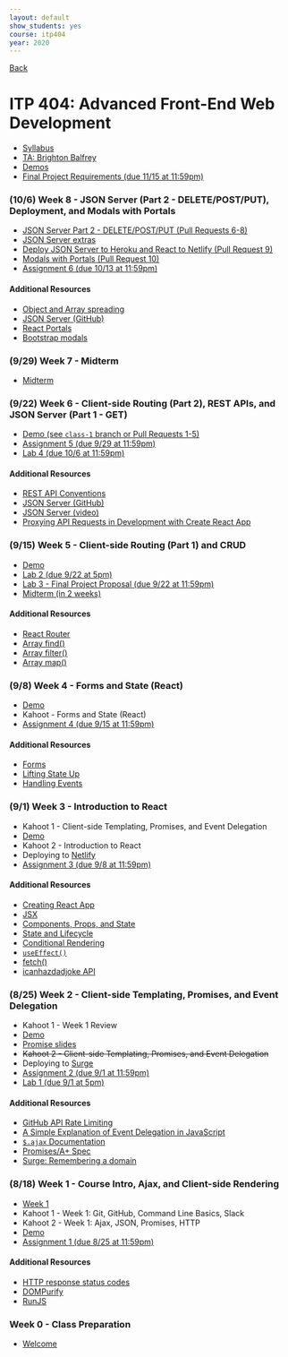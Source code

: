 ```yaml
---
layout: default
show_students: yes
course: itp404
year: 2020
---
```


[Back](/teaching)

# ITP 404: Advanced Front-End Web Development

- [Syllabus](https://web-app.usc.edu/soc/syllabus/20203/31835.pdf)
- [TA: Brighton Balfrey](balfrey@usc.edu)
- [Demos](https://github.com/ITP-404-Fall-2020-Demos)
- [Final Project Requirements (due 11/15 at 11:59pm)](/teaching/2020/final-projects/itp404)

<!--

### (10/13) Week 9 - Patterns for Building Reusable Components

- The `children` prop
- Render props
- Render props with `children`
- Using jQuery with React
- PropTypes
- [Lab 5 (due 10/20 at 11:59pm)](/teaching/2020/labs/reusable-component)

- A file tree, reactions component, star rating component

#### Additional Resources

- [`children` prop](https://reactjs.org/docs/composition-vs-inheritance.html)
- [Render props](https://reactjs.org/docs/render-props.html)
- [Typechecking with `PropTypes`](https://reactjs.org/docs/typechecking-with-proptypes.html)

-->

### (10/6) Week 8 - JSON Server (Part 2 - DELETE/POST/PUT), Deployment, and Modals with Portals

- [JSON Server Part 2 - DELETE/POST/PUT (Pull Requests 6-8)](https://github.com/ITP-404-Fall-2020-Demos/week6)
- [JSON Server extras](https://gist.github.com/skaterdav85/57b74a3e65710f78479c47d8970063c1)
- [Deploy JSON Server to Heroku and React to Netlify (Pull Request 9)](https://github.com/ITP-404-Fall-2020-Demos/week6/pull/9)
- [Modals with Portals (Pull Request 10)](https://github.com/ITP-404-Fall-2020-Demos/week6)
- [Assignment 6 (due 10/13 at 11:59pm)](/teaching/2020/assignments/itp404/assignment-6)

#### Additional Resources

- [Object and Array spreading](https://javascript.info/rest-parameters-spread#get-a-new-copy-of-an-array-object)
- [JSON Server (GitHub)](https://github.com/typicode/json-server)
- [React Portals](https://reactjs.org/docs/portals.html)
- [Bootstrap modals](https://getbootstrap.com/docs/4.5/components/modal/)

### (9/29) Week 7 - Midterm

- [Midterm](/teaching/2020/midterms/itp404)

### (9/22) Week 6 - Client-side Routing (Part 2), REST APIs, and JSON Server (Part 1 - GET)

- [Demo (see `class-1` branch or Pull Requests 1-5)](https://github.com/ITP-404-Fall-2020-Demos/week6)
- [Assignment 5 (due 9/29 at 11:59pm)](/teaching/2020/assignments/itp404/assignment-5)
- [Lab 4 (due 10/6 at 11:59pm)](/teaching/2020/labs/design-a-rest-api)

#### Additional Resources

- [REST API Conventions](https://docs.google.com/presentation/d/1joQ6IWtTn39v3-mSCE4wOopkBkZ3an_SMtSzVR3NsdQ/edit#slide=id.g18398fd98d_0_198)
- [JSON Server (GitHub)](https://github.com/typicode/json-server)
- [JSON Server (video)](https://egghead.io/lessons/javascript-creating-demo-apis-with-json-server)
- [Proxying API Requests in Development with Create React App](https://create-react-app.dev/docs/proxying-api-requests-in-development/)

### (9/15) Week 5 - Client-side Routing (Part 1) and CRUD

- [Demo](https://github.com/ITP-404-Fall-2020-Demos/week5)
- [Lab 2 (due 9/22 at 5pm)](/teaching/2020/labs/array-methods)
- [Lab 3 - Final Project Proposal (due 9/22 at 11:59pm)](/teaching/2020/labs/itp404-project-proposal)
- [Midterm (in 2 weeks)](/teaching/2020/midterms/itp404)

#### Additional Resources

- [React Router](https://reactrouter.com/web/guides/quick-start)
- [Array find()](https://www.w3schools.com/JSREF/jsref_find.asp)
- [Array filter()](https://www.w3schools.com/JSREF/jsref_filter.asp)
- [Array map()](https://www.w3schools.com/JSREF/jsref_map.asp)

### (9/8) Week 4 - Forms and State (React)

- [Demo](https://github.com/ITP-404-Fall-2020-Demos/week4)
- Kahoot - Forms and State (React)
- [Assignment 4 (due 9/15 at 11:59pm)](/teaching/2020/assignments/itp404/assignment-4)

#### Additional Resources

- [Forms](https://reactjs.org/docs/forms.html)
- [Lifting State Up](https://reactjs.org/docs/lifting-state-up.html)
- [Handling Events](https://reactjs.org/docs/handling-events.html)

### (9/1) Week 3 - Introduction to React

- Kahoot 1 - Client-side Templating, Promises, and Event Delegation
- [Demo](https://github.com/ITP-404-Fall-2020-Demos/week3)
- Kahoot 2 - Introduction to React
- Deploying to [Netlify](https://www.netlify.com/)
- [Assignment 3 (due 9/8 at 11:59pm)](/teaching/2020/assignments/itp404/assignment-3)

#### Additional Resources

- [Creating React App](https://reactjs.org/docs/create-a-new-react-app.html#create-react-app)
- [JSX](https://reactjs.org/docs/introducing-jsx.html)
- [Components, Props, and State](https://reactjs.org/docs/components-and-props.html)
- [State and Lifecycle](https://reactjs.org/docs/state-and-lifecycle.html)
- [Conditional Rendering](https://reactjs.org/docs/conditional-rendering.html)
- [`useEffect()`](https://reactjs.org/docs/hooks-effect.html)
- [fetch()](https://developer.mozilla.org/en-US/docs/Web/API/Fetch_API/Using_Fetch)
- [icanhazdadjoke API](https://icanhazdadjoke.com/api)

### (8/25) Week 2 - Client-side Templating, Promises, and Event Delegation

- Kahoot 1 - Week 1 Review
- [Demo](https://github.com/ITP-404-Fall-2020-Demos/week2)
- [Promise slides](https://docs.google.com/presentation/d/11o5AdHIDX3_DBnh9QoDHSeNhb_PkMeLfLpa1-ly8vsg/edit?usp=sharing)
- ~~Kahoot 2 - Client-side Templating, Promises, and Event Delegation~~
- Deploying to [Surge](https://surge.sh/)
- [Assignment 2 (due 9/1 at 11:59pm)](/teaching/2020/assignments/itp404/assignment-2)
- [Lab 1 (due 9/1 at 5pm)](/teaching/2020/labs/web-components)

#### Additional Resources

- [GitHub API Rate Limiting](https://docs.github.com/en/rest/overview/resources-in-the-rest-api#rate-limiting)
- [A Simple Explanation of Event Delegation in JavaScript](https://dmitripavlutin.com/javascript-event-delegation/)
- [`$.ajax` Documentation](https://api.jquery.com/jquery.ajax/)
- [Promises/A+ Spec](https://promisesaplus.com/)
- [Surge: Remembering a domain](https://surge.sh/help/remembering-a-domain)

### (8/18) Week 1 - Course Intro, Ajax, and Client-side Rendering

- [Week 1](https://docs.google.com/presentation/d/1r-3XtJXG_Y9_grUYhEidIaCz0SOYWcAKugGrGrrc8Lo/edit?usp=sharing)
- Kahoot 1 - Week 1: Git, GitHub, Command Line Basics, Slack
- Kahoot 2 - Week 1: Ajax, JSON, Promises, HTTP
- [Demo](https://github.com/ITP-404-Fall-2020-Demos/week1)
- [Assignment 1 (due 8/25 at 11:59pm)](/teaching/2020/assignments/itp404/assignment-1)

#### Additional Resources

- [HTTP response status codes](https://developer.mozilla.org/en-US/docs/Web/HTTP/Status)
- [DOMPurify](https://github.com/cure53/DOMPurify)
- [RunJS](https://runjs.dev/)

### Week 0 - Class Preparation

- [Welcome](/teaching/2020/welcome/itp404)

